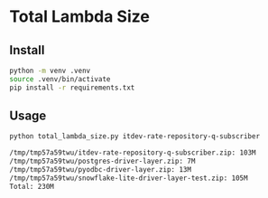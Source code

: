 # Total Lambda Size

## Install

```bash
python -m venv .venv
source .venv/bin/activate
pip install -r requirements.txt
```

## Usage

```bash
python total_lambda_size.py itdev-rate-repository-q-subscriber

/tmp/tmp57a59twu/itdev-rate-repository-q-subscriber.zip: 103M
/tmp/tmp57a59twu/postgres-driver-layer.zip: 7M
/tmp/tmp57a59twu/pyodbc-driver-layer.zip: 13M
/tmp/tmp57a59twu/snowflake-lite-driver-layer-test.zip: 105M
Total: 230M
```